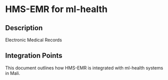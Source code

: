 # HMS-EMR for ml-health

## Description

Electronic Medical Records

## Integration Points

This document outlines how HMS-EMR is integrated with ml-health systems in Mali.

